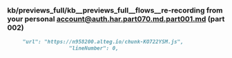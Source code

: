 ### kb/previews_full/kb__previews_full__flows__re-recording from your personal account@auth.har.part070.md.part001.md (part 002)

```md
     "url": "https://n958200.alteg.io/chunk-KO722YSM.js",
                    "lineNumber": 0,
           
```

```
